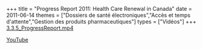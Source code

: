 +++
title = "Progress Report 2011: Health Care Renewal in Canada"
date = 2011-06-14
themes = ["Dossiers de santé électroniques","Accès et temps d'attente","Gestion des produits pharmaceutiques"]
types = ["Vidéos"]
+++
[3.3.5_ProgressReport.mp4](/files/3.3.5_ProgressReport.mp4)

[YouTube](https://www.youtube.com/watch?v=6YO43jj6kLs)
